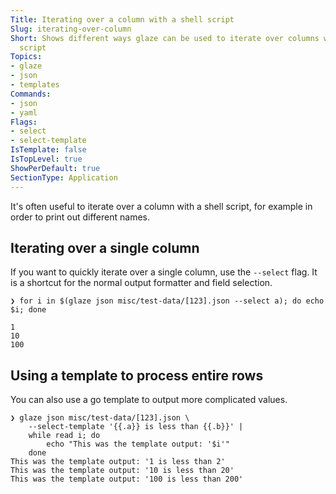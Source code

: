 ```yaml
---
Title: Iterating over a column with a shell script
Slug: iterating-over-column
Short: Shows different ways glaze can be used to iterate over columns with a shell
  script
Topics:
- glaze
- json
- templates
Commands:
- json
- yaml
Flags:
- select
- select-template
IsTemplate: false
IsTopLevel: true
ShowPerDefault: true
SectionType: Application
---
```


It's often useful to iterate over a column with a shell script, for example
in order to print out different names.

## Iterating over a single column

If you want to quickly iterate over a single column, use the `--select` flag.
It is a shortcut for the normal output formatter and field selection.

```
❯ for i in $(glaze json misc/test-data/[123].json --select a); do echo $i; done

1
10
100
```

## Using a template to process entire rows

You can also use a go template to output more complicated values.

```
❯ glaze json misc/test-data/[123].json \
    --select-template '{{.a}} is less than {{.b}}' | 
    while read i; do 
        echo "This was the template output: '$i'"
	done
This was the template output: '1 is less than 2'
This was the template output: '10 is less than 20'
This was the template output: '100 is less than 200'
```